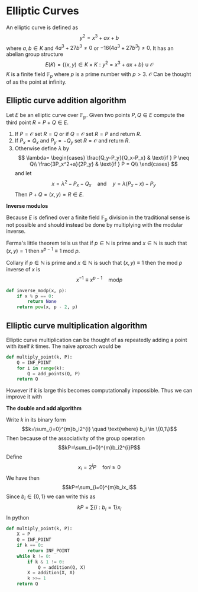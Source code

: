 # Elliptic Curves
An elliptic curve is defined as
$$y^2 = x^3 + ax + b$$
where $a, b \in K$ and $4a^3 + 27b^3 \neq 0$ or $-16(4a^3 + 27b^3) \neq 0$. It has an abelian group structure
$$E(K)=\{(x,y)\in K\times K:y^2=x^3+ax+b\} \cup  \mathcal{O}$$
$K$ is a finite field $\mathbb{F}_p$ where $p$ is a prime number with $p > 3$. $\mathcal{O}$ Can be thought of as the point at infinity.

## Elliptic curve addition algorithm
Let $E$ be an elliptic curve over $\mathbb{F_p}$. Given two points $P,Q \in E$ compute the third point $R = P + Q \in E$.
1. If $P = \mathcal{O}$ set $R = Q$ or if $Q = \mathcal{O}$ set $R=P$ and return $R$.
2. If $P_x = Q_x$ and $P_y=-Q_y$ set $R=\mathcal{O}$ and return $R$.
3. Otherwise define $\lambda$ by 
$$
\lambda=
\begin{cases}
\frac{Q_y-P_y}{Q_x-P_x} & \text{if } P \neq Q\\
\frac{3P_x^2+a}{2P_y} & \text{if } P = Q\\
\end{cases}
$$
and let
$$x=\lambda ^2 - P_x - Q_x \quad \text{and} \quad y=\lambda(P_x-x)-P_y$$
Then $P+Q=(x,y)=R \in E$.

<b>Inverse modulos</b>

Because $E$ is defined over a finite field $\mathbb{F_p}$ division in the traditional sense is not possible and should instead be done by multiplying with the modular inverse.

Ferma's little theorem tells us that if $p \in \mathbb{N}$ is prime and $x\in\mathbb{N}$ is such that $(x,y)=1$ then $x^{p-1} \equiv 1$ mod $p$.

Collary if $p\in\mathbb{N}$ is prime and $x\in\mathbb{N}$ is such that $(x,y)\equiv 1$ then the mod $p$ inverse of $x$ is
$$x^{-1}\equiv x^{p-1} \quad \text{mod} p$$

```python
def inverse_modp(x, p):
	if x % p == 0:
		return None
	return pow(x, p - 2, p)
```

## Elliptic curve multiplication algorithm
Elliptic curve multiplication can be thought of as repeatedly adding a point with itself $k$ times. The naive aproach would be
```python
def multiply_point(k, P):
	Q = INF_POINT
	for i in range(k):
		Q = add_points(Q, P)
	return Q
```
However if $k$ is large this becomes computationally impossible. Thus we can improve it with

<b>The double and add algorithm</b>

Write $k$ in its binary form
$$k=\sum_{i=0}^{m}b_i2^{i} \quad \text{where} b_i \in \{0,1\}$$
Then because of the associativity of the group operation
$$kP=\sum_{i=0}^{m}b_i2^{i}P$$
Define
$$x_i=2^iP\quad\text{for}i\geq 0$$
We have then
$$kP=\sum_{i=0}^{m}b_ix_i$$
Since $b_i\in\{0,1\}$ we can write this as
$$kP=\sum \{i:b_i=1\}x_i$$
In python
```python
def multiply_point(k, P):
	X = P
	Q = INF_POINT
	if k == 0:
		return INF_POINT
	while k != 0:
		if k & 1 != 0:
			Q = addition(Q, X)
		X = addition(X, X)
		k >>= 1
	return Q
```
